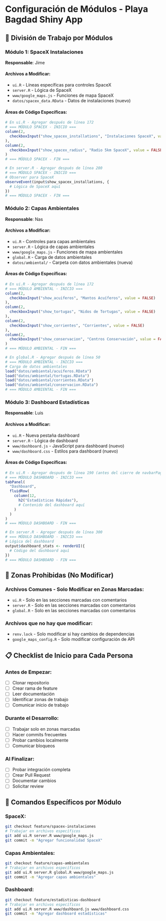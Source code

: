 # Configuración de Módulos - Playa Bagdad Shiny App

## 🎯 División de Trabajo por Módulos

### Módulo 1: SpaceX Instalaciones
**Responsable**: Jime
#### Archivos a Modificar:
- `ui.R` - Líneas específicas para controles SpaceX
- `server.R` - Lógica de SpaceX
- `www/google_maps.js` - Funciones de mapa SpaceX
- `datos/spacex_data.RData` - Datos de instalaciones (nuevo)

#### Áreas de Código Específicas:
```r
# En ui.R - Agregar después de línea 172
# === MÓDULO SPACEX - INICIO ===
column(2,
  checkboxInput("show_spacex_installations", "Instalaciones SpaceX", value = FALSE)
),
column(2,
  checkboxInput("show_spacex_radius", "Radio 5km SpaceX", value = FALSE)
)
# === MÓDULO SPACEX - FIN ===
```

```r
# En server.R - Agregar después de línea 280
# === MÓDULO SPACEX - INICIO ===
# Observer para SpaceX
observeEvent(input$show_spacex_installations, {
  # Lógica de SpaceX aquí
})
# === MÓDULO SPACEX - FIN ===
```

### Módulo 2: Capas Ambientales
**Responsable**: Nas

#### Archivos a Modificar:
- `ui.R` - Controles para capas ambientales
- `server.R` - Lógica de capas ambientales
- `www/google_maps.js` - Funciones de mapa ambientales
- `global.R` - Carga de datos ambientales
- `datos/ambiental/` - Carpeta con datos ambientales (nueva)

#### Áreas de Código Específicas:
```r
# En ui.R - Agregar después de línea 172
# === MÓDULO AMBIENTAL - INICIO ===
column(2,
  checkboxInput("show_acuiferos", "Mantos Acuíferos", value = FALSE)
),
column(2,
  checkboxInput("show_tortugas", "Nidos de Tortugas", value = FALSE)
),
column(2,
  checkboxInput("show_corrientes", "Corrientes", value = FALSE)
),
column(2,
  checkboxInput("show_conservacion", "Centros Conservación", value = FALSE)
)
# === MÓDULO AMBIENTAL - FIN ===
```

```r
# En global.R - Agregar después de línea 50
# === MÓDULO AMBIENTAL - INICIO ===
# Carga de datos ambientales
load("datos/ambiental/acuiferos.RData")
load("datos/ambiental/tortugas.RData")
load("datos/ambiental/corrientes.RData")
load("datos/ambiental/conservacion.RData")
# === MÓDULO AMBIENTAL - FIN ===
```

### Módulo 3: Dashboard Estadísticas
**Responsable**: Luis

#### Archivos a Modificar:
- `ui.R` - Nueva pestaña dashboard
- `server.R` - Lógica de dashboard
- `www/dashboard.js` - JavaScript para dashboard (nuevo)
- `www/dashboard.css` - Estilos para dashboard (nuevo)

#### Áreas de Código Específicas:
```r
# En ui.R - Agregar después de línea 190 (antes del cierre de navbarPage)
# === MÓDULO DASHBOARD - INICIO ===
tabPanel(
  "Dashboard",
  fluidRow(
    column(12,
      h2("Estadísticas Rápidas"),
      # Contenido del dashboard aquí
    )
  )
)
# === MÓDULO DASHBOARD - FIN ===
```

```r
# En server.R - Agregar después de línea 300
# === MÓDULO DASHBOARD - INICIO ===
# Lógica del dashboard
output$dashboard_stats <- renderUI({
  # Código del dashboard aquí
})
# === MÓDULO DASHBOARD - FIN ===
```

## 🚫 Zonas Prohibidas (No Modificar)

### Archivos Comunes - Solo Modificar en Zonas Marcadas:
- `ui.R` - Solo en las secciones marcadas con comentarios
- `server.R` - Solo en las secciones marcadas con comentarios
- `global.R` - Solo en las secciones marcadas con comentarios

### Archivos que no hay que modificar:
- `renv.lock` - Solo modificar si hay cambios de dependencias
- `google_maps_config.R` - Solo modificar configuración de API

## 📋 Checklist de Inicio para Cada Persona

### Antes de Empezar:
- [ ] Clonar repositorio
- [ ] Crear rama de feature
- [ ] Leer documentación
- [ ] Identificar zonas de trabajo
- [ ] Comunicar inicio de trabajo

### Durante el Desarrollo:
- [ ] Trabajar solo en zonas marcadas
- [ ] Hacer commits frecuentes
- [ ] Probar cambios localmente
- [ ] Comunicar bloqueos

### Al Finalizar:
- [ ] Probar integración completa
- [ ] Crear Pull Request
- [ ] Documentar cambios
- [ ] Solicitar review

## 🔧 Comandos Específicos por Módulo

### SpaceX:
```bash
git checkout feature/spacex-instalaciones
# Trabajar en archivos específicos
git add ui.R server.R www/google_maps.js
git commit -m "Agregar funcionalidad SpaceX"
```

### Capas Ambientales:
```bash
git checkout feature/capas-ambientales
# Trabajar en archivos específicos
git add ui.R server.R global.R www/google_maps.js
git commit -m "Agregar capas ambientales"
```

### Dashboard:
```bash
git checkout feature/estadisticas-dashboard
# Trabajar en archivos específicos
git add ui.R server.R www/dashboard.js www/dashboard.css
git commit -m "Agregar dashboard estadísticas"
```
